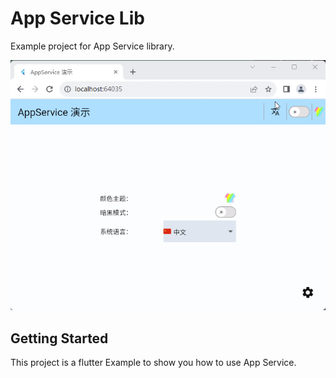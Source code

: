 # App Service Lib

Example project for App Service library.

![Alt text](chrome_bF2e4bhyX3.gif)

## Getting Started

This project is a flutter Example to show you how to use App Service.

